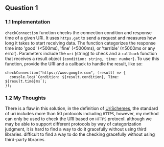 ## Question 1

### 1.1 Implementation

`checkConnection` function checks the connection condition and response time of a given URI. It uses `https.get` to send a request and measures how long it takes to start receiving data. The function categorizes the response time into 'good' (<500ms), 'fine' (<5000ms), or 'terrible' (≥5000ms or any error). Parameters include the `uri` (string) to check and a `callback` function that receives a result object `{condition: string, time: number}`. To use this function, provide the URI and a callback to handle the result, like so:

```
checkConnection("https://www.google.com", (result) => {
  console.log(`Condition: ${result.condition}, Time: ${result.time}ms`);
});
```

### 1.2 My Thoughts

There is a flaw in this solution, in the definition of [UriSchemes](https://www.w3.org/wiki/UriSchemes), the standard of uri includes more than 50 protocols including `HTTPS`, however, my method can only be used to check the URI based on `HTTPS` protocol. although we may be able to support different protocols by way of categorization judgment, it is hard to find a way to do it gracefully without using third libraries. difficult to find a way to do the checking gracefully without using third-party libraries.
